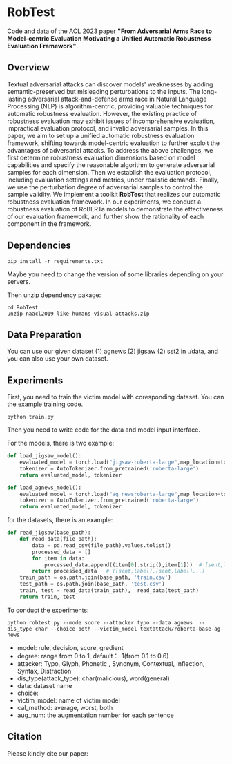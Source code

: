 # RobTest

Code and data of the ACL 2023 paper **"From Adversarial Arms Race to Model-centric Evaluation Motivating a Unified Automatic Robustness Evaluation Framework"**.

## Overview

Textual adversarial attacks can discover models' weaknesses by adding semantic-preserved but misleading perturbations to the inputs. The long-lasting adversarial attack-and-defense arms race in Natural Language Processing (NLP) is algorithm-centric, providing valuable techniques for automatic robustness evaluation. However, the existing practice of robustness evaluation may exhibit issues of incomprehensive evaluation, impractical evaluation protocol, and invalid adversarial samples. In this paper, we aim to set up a unified automatic robustness evaluation framework, shifting towards model-centric evaluation to further exploit the advantages of adversarial attacks. To address the above challenges, we first determine robustness evaluation dimensions based on model capabilities and specify the reasonable algorithm to generate adversarial samples for each dimension. Then we establish the evaluation protocol, including evaluation settings and metrics, under realistic demands. Finally, we use the perturbation degree of adversarial samples to control the sample validity. We implement a toolkit **RobTest** that realizes our automatic robustness evaluation framework. In our experiments, we conduct a robustness evaluation of RoBERTa models to demonstrate the effectiveness of our evaluation framework, and further show the rationality of each component in the framework.

## Dependencies

```
pip install -r requirements.txt
```

Maybe you need to change the version of some libraries depending on your servers.

Then unzip dependency pakage:

```
cd RobTest
unzip naacl2019-like-humans-visual-attacks.zip
```

## Data Preparation

You can use our given dataset (1) agnews (2) jigsaw (2) sst2 in ./data, and you can also use your own dataset.


## Experiments

First, you need to train the victim model with coresponding dataset. You can the example training code.
```
python train.py
```

Then you need to write code for the data and model input interface.

For the models, there is two example:

```python
def load_jigsaw_model():
    evaluated_model = torch.load("jigsaw-roberta-large",map_location=torch.device('cpu'))
    tokenizer = AutoTokenizer.from_pretrained('roberta-large')
    return evaluated_model, tokenizer

def load_agnews_model():
    evaluated_model = torch.load("ag_newsroberta-large",map_location=torch.device('cpu'))
    tokenizer = AutoTokenizer.from_pretrained('roberta-large')
    return evaluated_model, tokenizer

```

for the datasets, there is an example:
```python
def read_jigsaw(base_path):
    def read_data(file_path):
        data = pd.read_csv(file_path).values.tolist()
        processed_data = []
        for item in data:
            processed_data.append((item[0].strip(),item[1]))  # [sent,label]
        return processed_data   # ([sent,label],[sent,label]...)
    train_path = os.path.join(base_path, 'train.csv')
    test_path = os.path.join(base_path, 'test.csv')
    train, test = read_data(train_path),  read_data(test_path)
    return train, test
```

To conduct the experiments:

```
python robtest.py --mode score --attacker typo --data agnews  --dis_type char --choice both --victim_model textattack/roberta-base-ag-news
```

- model: rule, decision, score, gredient
- degree: range from 0 to 1, default：-1(from 0.1 to 0.6)
- attacker: Typo, Glyph, Phonetic , Synonym, Contextual, Inflection, Syntax, Distraction
- dis_type(attack_type): char(malicious), word(general)
- data: dataset name
- choice: 
- victim_model: name of victim model
- cal_method: average, worst, both
- aug_num: the augmentation number for each sentence


## Citation
Please kindly cite our paper:

```

```

